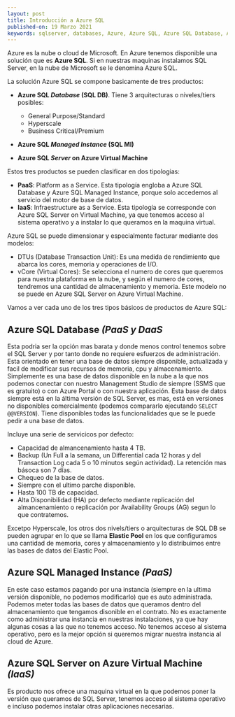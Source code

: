 ```yaml
---
layout: post
title: Introducción a Azure SQL
published-on: 19 Marzo 2021
keywords: sqlserver, databases, Azure, Azure SQL, Azure SQL Database, Azure SQL Managed Instance, Azure SQL Server, Virtual Machine, PaaS, IaaS
---
```



Azure es la nube o cloud de Microsoft. En Azure tenemos disponible una solución que es **Azure SQL**. Si en nuestras maquinas instalamos SQL Server, en la nube de Microsoft se le denomina Azure SQL.

La solución Azure SQL se compone basicamente de tres productos:

- **Azure SQL *Database* (SQL DB)**. Tiene 3 arquitecturas o niveles/tiers posibles:
    - General Purpose/Standard
    - Hyperscale
    - Business Critical/Premium
    
- **Azure SQL *Managed Instance* (SQL MI)**
- **Azure SQL *Server* on Azure Virtual Machine**

Estos tres productos se pueden clasificar en dos tipologias:
 
- **PaaS**: Platform as a Service. Esta tipología engloba a Azure SQL Database y Azure SQL Managed Instance, porque solo accedemos al servicio del motor de base de datos.
- **IaaS**: Infraestructure as a Service. Esta tipología se corresponde con Azure SQL Server on Virtual Machine, ya que tenemos acceso al sistema operativo y a instalar lo que queramos en la maquina virtual.

Azure SQL se puede dimensionar y especialmente facturar mediante dos modelos:

- DTUs (Database Transaction Unit): Es una medida de rendimiento que abarca los cores, memoria y operaciones de I/O.
- vCore (Virtual Cores): Se selecciona el numero de cores que queremos para nuestra plataforma en la nube, y según el numero de cores, tendremos una cantidad de almacenamiento y memoria. Este modelo no se puede en Azure SQL Server on Azure Virtual Machine.

Vamos a ver cada uno de los tres tipos básicos de productos de Azure SQL:

## Azure SQL Database *(PaaS y DaaS*

Esta podria ser la opción mas barata y donde menos control tenemos sobre el SQL Server y por tanto donde no requiere esfuerzos de administración. Esta orientado en tener una base de datos siempre disponible, actualizada y facil de modificar sus recursos de memoria, cpu y almacenamiento.
Simplemente es una base de datos disponible en la nube a la que nos podemos conectar con nuestro Management Studio de siempre (SSMS que es gratuito) o con Azure Portal o con nuestra aplicación.
Esta base de datos siempre está en la áltima versión de SQL Server, es mas, está en versiones no disponibles comercialmente (podemos compararlo ejecutando `SELECT @@VERSION`). Tiene disponibles todas las funcionalidades que se le puede pedir a una base de datos.

Incluye una serie de servicicos por defecto:
- Capacidad de almancenamiento hasta 4 TB.
- Backup (Un Full a la semana, un Differential cada 12 horas y del Transaction Log cada 5 o 10 minutos según actividad). La retención mas básoca son 7 días.
- Chequeo de la base de datos.
- Siempre con el ultimo parche disponible.
- Hasta 100 TB de capacidad.
- Alta Disponibilidad (HA) por defecto mediante replicación del almancenamiento o replicación por Availability Groups (AG) segun lo que contratemos.

Excetpo Hyperscale, los otros dos nivels/tiers o arquitecturas de SQL DB se pueden agrupar en lo que se llama **Elastic Pool** en los que configuramos una cantidad de memoria, cores y almacenamiento y lo distribuimos entre las bases de datos del Elastic Pool. 

## Azure SQL Managed Instance *(PaaS)*

En este caso estamos pagando por una instancia (siempre en la ultima versión disponible, no podemos modificarlo) que es auto administrada. Podemos meter todas las bases de datos que queramos dentro del almacenamiento que tengamos disonible en el contrato. No es exactamente como administrar una instancia en nuestras instalaciones, ya que hay algunas cosas a las que no tenemos acceso. No tenemos acceso al sistema operativo, pero es la mejor opción si queremos migrar nuestra instancia al cloud de Azure.


## Azure SQL Server on Azure Virtual Machine *(IaaS)*

Es producto nos ofrece una maquina virtual en la que podemos poner la versión que queramos de SQL Server, tenemos acceso al sistema operativo e incluso podemos instalar otras aplicaciones necesarias.


